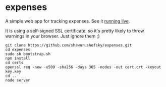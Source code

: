 # expenses
A simple web app for tracking expenses. See it [running live](https://192.81.130.206). 

It is using a self-signed SSL certificate, so it's pretty likely to throw warnings in your browser. Just ignore them ;)

```
git clone https://github.com/shawnrushefsky/expenses.git
cd expenses
sudo sh bootstrap.sh
npm install
cd certs
openssl req -new -x509 -sha256 -days 365 -nodes -out cert.crt -keyout key.key
cd ..
node server
```
